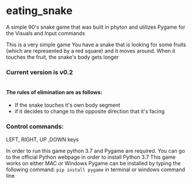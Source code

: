 # eating_snake
A simple 90's snake game that was built in phyton and utilizes Pygame for the Visuals and Input commands 

This is a very simple game
You have a snake that is looking for some fruits (which are represented by a red square) and it moves around. When it touches the fruit, the snake's body gets longer

### Current version is v0.2
![]()

#### The rules of elimination are as follows:
- If the snake touches it's own body segment 
- if it decides to change to the opposite direction that it's facing

### Control commands:
LEFT, RIGHT, UP ,DOWN keys

In order to run this game python 3.7 and Pygame are required.
You can go to the official Python webpage in order to install Python 3.7
This game works on either MAC or Windows
Pygame can be installed by typing the following command: `pip install pygame` in terminal or windows command line


